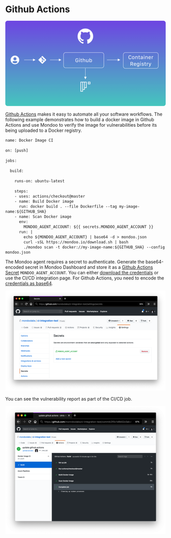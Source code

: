 # Github Actions

![Illustration of Github Actions integration](./integration-github-actions.png)

[Github Actions](https://github.com/features/actionshttps://github.com/features/actions)  makes it easy to automate all your software workflows. The following example demonstrates how to build a docker image in Github Actions and use Mondoo to verify the image for vulnerabilities before its being uploaded to a Docker registry.

```
name: Docker Image CI

on: [push]

jobs:

  build:

    runs-on: ubuntu-latest

    steps:
    - uses: actions/checkout@master
    - name: Build Docker image
      run: docker build . --file Dockerfile --tag my-image-name:${GITHUB_SHA}
    - name: Scan Docker image
      env:
        MONDOO_AGENT_ACCOUNT: ${{ secrets.MONDOO_AGENT_ACCOUNT }}
      run: |
        echo ${MONDOO_AGENT_ACCOUNT} | base64 -d > mondoo.json
        curl -sSL https://mondoo.io/download.sh | bash
        ./mondoo scan -t docker://my-image-name:${GITHUB_SHA} --config mondoo.json
```

The Mondoo agent requires a secret to authenticate. Generate the base64-encoded secret in Mondoo Dashboard and store it as a [Github Actions Secret](https://help.github.com/en/articles/virtual-environments-for-github-actions#creating-and-using-secrets-encrypted-variables) `MONDOO_AGENT_ACCOUNT`. You can either [download the credentials](../../agent/installation/registration) or use the CI/CD integration page. For Github Actions, you need to encode the [credentials as base64](#store-mondoo-credentials).

![Paste the configuration as GCP substitution variable](./mondoo-cicd-githubactions-credentials.png)

You can see the vulnerability report as part of the CI/CD job.

![Run a mondoo scan in Github Actions](./mondoo-cicd-githubactions-result-text.png)